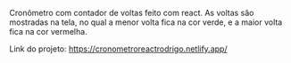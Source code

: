 Cronômetro com contador de voltas feito com react. As voltas são mostradas na tela, no qual a menor volta fica na cor verde, e a maior volta fica na cor vermelha.

Link do projeto:
https://cronometroreactrodrigo.netlify.app/